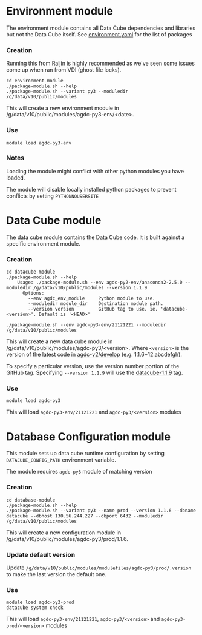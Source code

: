 
# Environment module

The environment module contains all Data Cube dependencies and libraries but
not the Data Cube itself. See [environment.yaml](environment-module/environment.yaml) for the list of packages

### Creation

Running this from Raijin is highly recommended as we've seen some issues come up when ran from VDI (ghost file locks).

    cd environment-module
    ./package-module.sh --help
    ./package-module.sh --variant py3 --moduledir /g/data/v10/public/modules
    
This will create a new environment module in /g/data/v10/public/modules/agdc-py3-env/\<date\>.

### Use

    module load agdc-py3-env

### Notes

Loading the module might conflict with other python modules you have loaded.

The module will disable locally installed python packages to prevent conflicts by setting `PYTHONNOUSERSITE`

# Data Cube module

The data cube module contains the Data Cube code. It is built against a specific environment module.

### Creation

    cd datacube-module
    ./package-module.sh --help
        Usage: ./package-module.sh --env agdc-py2-env/anaconda2-2.5.0 --moduledir /g/data/v10/public/modules --version 1.1.9
          Options:
            --env agdc_env_module     Python module to use.
            --moduledir module_dir    Destination module path.
            --version version         GitHub tag to use. ie. 'datacube-<version>'. Default is '<HEAD>'

    ./package-module.sh --env agdc-py3-env/21121221 --moduledir /g/data/v10/public/modules

This will create a new data cube module in /g/data/v10/public/modules/agdc-py3/\<version\>. Where `<version>` is the version of the latest code in [agdc-v2/develop](https://github.com/data-cube/agdc-v2/tree/develop) (e.g. 1.1.6+12.abcdefgh).

To specify a particular version, use the version number portion of the GitHub tag.
Specifying `--version 1.1.9` will use the [datacube-1.1.9](https://github.com/data-cube/agdc-v2/tree/datacube-1.1.9) tag.

### Use

    module load agdc-py3
    
This will load `agdc-py3-env/21121221` and `agdc-py3/<version>` modules

# Database Configuration module

This module sets up data cube runtime configuration by setting `DATACUBE_CONFIG_PATH` environment variable.

The module requires `agdc-py3` module of matching version

### Creation

    cd database-module
    ./package-module.sh --help
    ./package-module.sh --variant py3 --name prod --version 1.1.6 --dbname datacube --dbhost 130.56.244.227 --dbport 6432 --moduledir /g/data/v10/public/modules
    
This will create a new configuration module in /g/data/v10/public/modules/agdc-py3/prod/1.1.6.

### Update default version

Update `/g/data/v10/public/modules/modulefiles/agdc-py3/prod/.version` to make the last version the default one.

### Use

    module load agdc-py3-prod
    datacube system check

This will load `agdc-py3-env/21121221`, `agdc-py3/<version>` and `agdc-py3-prod/<version>` modules
